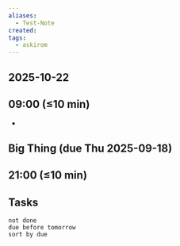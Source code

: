 ```yaml
---
aliases:
  - Test-Note
created:
tags:
  - askirom
---
```

## 2025-10-22
## 09:00 (≤10 min)
- 

## Big Thing (due Thu 2025-09-18)



## 21:00 (≤10 min)



## Tasks
```tasks
not done
due before tomorrow
sort by due
```
